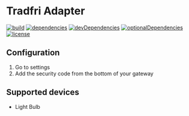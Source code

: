 # Tradfri Adapter

[![build](https://github.com/tim-hellhake/tradfri-adapter/workflows/Build/badge.svg)](https://github.com/tim-hellhake/tradfri-adapter/actions?query=workflow:Build)
[![dependencies](https://david-dm.org/tim-hellhake/tradfri-adapter.svg)](https://david-dm.org/tim-hellhake/tradfri-adapter)
[![devDependencies](https://david-dm.org/tim-hellhake/tradfri-adapter/dev-status.svg)](https://david-dm.org/tim-hellhake/tradfri-adapter?type=dev)
[![optionalDependencies](https://david-dm.org/tim-hellhake/tradfri-adapter/optional-status.svg)](https://david-dm.org/tim-hellhake/tradfri-adapter?type=optional)
[![license](https://img.shields.io/badge/license-MPL--2.0-blue.svg)](LICENSE)

## Configuration
1. Go to settings
2. Add the security code from the bottom of your gateway

## Supported devices
* Light Bulb
